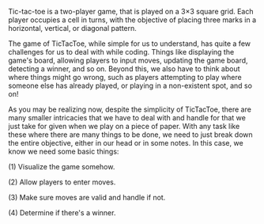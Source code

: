 Tic-tac-toe is a two-player game, that is played on a 3×3 square grid. Each player occupies a cell in turns, with the objective of placing three marks in a horizontal, vertical, or diagonal pattern.

The game of TicTacToe, while simple for us to understand, has quite a few challenges for us to deal with while coding. Things like displaying the game's board, allowing players to input moves, updating the game board, detecting a winner, and so on. Beyond this, we also have to think about where things might go wrong, such as players attempting to play where someone else has already played, or playing in a non-existent spot, and so on!

As you may be realizing now, despite the simplicity of TicTacToe, there are many smaller intricacies that we have to deal with and handle for that we just take for given when we play on a piece of paper. With any task like these where there are many things to be done, we need to just break down the entire objective, either in our head or in some notes. In this case, we know we need some basic things:

(1) Visualize the game somehow.

(2) Allow players to enter moves.

(3) Make sure moves are valid and handle if not.

(4) Determine if there's a winner.

